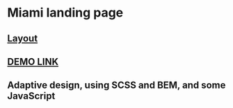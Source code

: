 # Miami landing page

## [Layout](https://www.figma.com/file/nHz8bflIwJaWP3P99vKTH5/miami_home_new?type=design&node-id=0%3A1&mode=design&t=Ap1EPEPLHyEyRlJ7-1)

## [DEMO LINK](https://<your_account>.github.io/<repo_name>/)

## Adaptive design, using SCSS and BEM, and some JavaScript
